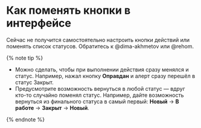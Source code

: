 # Как поменять кнопки в интерфейсе

Сейчас не получится самостоятельно настроить кнопки действий или поменять список статусов. Обратитесь к @dima-akhmetov или @rehom.

{% note tip %}

* Можно сделать, чтобы при выполнении действия сразу менялся и статус. Например, нажал кнопку **Оправдан** и алерт сразу перешёл в статус Закрыт.
* Предусмотрите возможность вернуться в любой статус — вдруг кто-то случайно поменял статус. Например, дайте возможность вернуться из финального статуса в самый первый: **Новый** → **В работе** → **Закрыт** → **Новый**.

{% endnote %}
